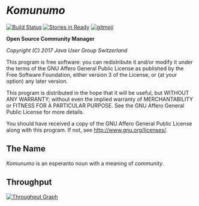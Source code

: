 *Komunumo*
==========

[![Build Status](https://travis-ci.org/jugswitzerland/komunumo.svg?branch=master)](https://travis-ci.org/jugswitzerland/komunumo) [![Stories in Ready](https://badge.waffle.io/jugswitzerland/komunumo.png?label=ready&title=ready)](http://waffle.io/jugswitzerland/komunumo) [![gitmoji](https://img.shields.io/badge/gitmoji-%20😜%20😍-FFDD67.svg)](https://gitmoji.carloscuesta.me)

**Open Source Community Manager**

*Copyright (C) 2017 Java User Group Switzerland*

This program is free software: you can redistribute it and/or modify it under the terms of the GNU Affero General Public License as published by the Free Software Foundation, either version 3 of the License, or (at your option) any later version.

This program is distributed in the hope that it will be useful, but WITHOUT ANY WARRANTY; without even the implied warranty of MERCHANTABILITY or FITNESS FOR A PARTICULAR PURPOSE. See the GNU Affero General Public License for more details.

You should have received a copy of the GNU Affero General Public License along with this program.  If not, see <http://www.gnu.org/licenses/>.

## The Name

*Komunumo* is an esperanto noun with a meaning of *community*.

## Throughput

[![Throughput Graph](https://graphs.waffle.io/jugswitzerland/komunumo/throughput.svg)](https://waffle.io/jugswitzerland/komunumo/metrics/throughput)
